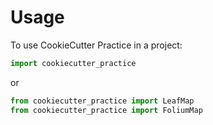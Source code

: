 # Usage

To use CookieCutter Practice in a project:

```python
import cookiecutter_practice
```
or
```python
from cookiecutter_practice import LeafMap
from cookiecutter_practice import FoliumMap
```
